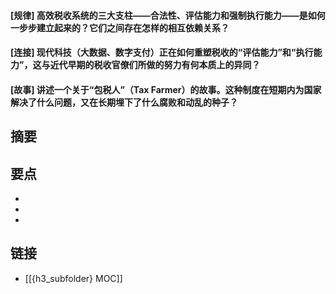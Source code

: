 #### [规律] 高效税收系统的三大支柱——合法性、评估能力和强制执行能力——是如何一步步建立起来的？它们之间存在怎样的相互依赖关系？


#### [连接] 现代科技（大数据、数字支付）正在如何重塑税收的“评估能力”和“执行能力”，这与近代早期的税收官僚们所做的努力有何本质上的异同？


#### [故事] 讲述一个关于“包税人”（Tax Farmer）的故事。这种制度在短期内为国家解决了什么问题，又在长期埋下了什么腐败和动乱的种子？


## 摘要


## 要点

- 
- 
- 

## 链接

- [[{h3_subfolder} MOC]]
